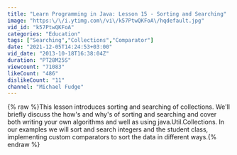 ```yaml
---
title: "Learn Programming in Java: Lesson 15 - Sorting and Searching"
image: "https:\/\/i.ytimg.com\/vi\/k57PtwQKFoA\/hqdefault.jpg"
vid_id: "k57PtwQKFoA"
categories: "Education"
tags: ["Searching","Collections","Comparator"]
date: "2021-12-05T14:24:53+03:00"
vid_date: "2013-10-18T16:38:04Z"
duration: "PT28M25S"
viewcount: "71083"
likeCount: "486"
dislikeCount: "11"
channel: "Michael Fudge"
---
```

{% raw %}This lesson introduces sorting and searching of collections. We'll briefly discuss the how's and why's of sorting and searching and cover both writing your own algorithms and well as using java.Util.Collections. In our examples we will sort and search integers and the student class, implementing custom comparators to sort the data in different ways.{% endraw %}
